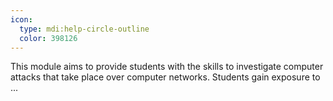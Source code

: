```yaml
---
icon:
  type: mdi:help-circle-outline
  color: 398126
---
```


This module aims to provide students with the skills to investigate computer attacks that take place over computer networks. Students gain exposure to ... 
